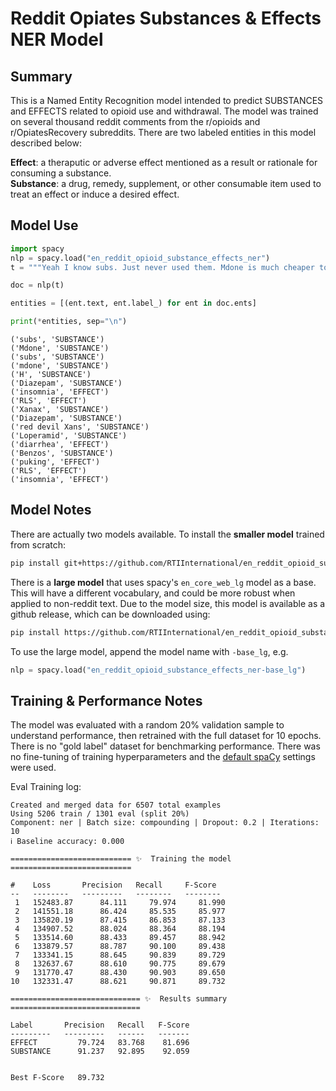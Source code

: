 # Reddit Opiates Substances & Effects NER Model
## Summary

This is a Named Entity Recognition model intended to predict SUBSTANCES and EFFECTS related to opioid use and withdrawal. The model was trained on several thousand reddit comments from the r/opioids and r/OpiatesRecovery subreddits. There are two labeled entities in this model described below:

**Effect**: a theraputic or adverse effect mentioned as a result or rationale for consuming a substance.  
**Substance**: a drug, remedy, supplement, or other consumable item used to treat an effect or induce a desired effect.

## Model Use

```python
import spacy
nlp = spacy.load("en_reddit_opioid_substance_effects_ner")
t = """Yeah I know subs. Just never used them. Mdone is much cheaper to get and you dont have to wait untill you can use them. But I think if you really want to get off your DOC then subs are more powerfull cause they block the receptors. I myself have taken once 120mg of mdone and craved H so much that I used it to and nearly OD'd but everytime I detox I use Diazepam too. It really helps me with the insomnia and the RLS. But I prefer Xanax more. They are stronger and most of the detox time I sleep cause of them but I take high doses like 10-15mg per day plus 100mg of Diazepam through out the day and take 3 times a day the 5mg red devil Xans. It works wonders for me. Then I also use Loperamid against the diarrhea. And yeah that makes wds easy for me. Benzos are really a godsend for wds. If you have enough then detox is super easy. The last time I detoxed I had nothing because of my poor planing amd it was super hard but it was bearable. Just the puking was the hell and the RLS and insomnia. But after 5 days everything was over and I managed to stay sober for a few weeks."""

doc = nlp(t)

entities = [(ent.text, ent.label_) for ent in doc.ents]

print(*entities, sep="\n")
```
```
('subs', 'SUBSTANCE')
('Mdone', 'SUBSTANCE')
('subs', 'SUBSTANCE')
('mdone', 'SUBSTANCE')
('H', 'SUBSTANCE')
('Diazepam', 'SUBSTANCE')
('insomnia', 'EFFECT')
('RLS', 'EFFECT')
('Xanax', 'SUBSTANCE')
('Diazepam', 'SUBSTANCE')
('red devil Xans', 'SUBSTANCE')
('Loperamid', 'SUBSTANCE')
('diarrhea', 'EFFECT')
('Benzos', 'SUBSTANCE')
('puking', 'EFFECT')
('RLS', 'EFFECT')
('insomnia', 'EFFECT')
```

## Model Notes

There are actually two models available. To install the **smaller model** trained from scratch:

```bash
pip install git+https://github.com/RTIInternational/en_reddit_opioid_substance_effects_ner/
```

There is a **large model** that uses spacy's `en_core_web_lg` model as a base. This will have a different vocabulary, and could be more robust when applied to non-reddit text. Due to the model size, this model is available as a github release, which can be downloaded using:

```bash
pip install https://github.com/RTIInternational/en_reddit_opioid_substance_effects_ner/releases/download/v0.0.1/en_reddit_opioid_substance_effects_ner-base_lg-0.0.1.tar.gz
```

To use the large model, append the model name with `-base_lg`, e.g.

```python
nlp = spacy.load("en_reddit_opioid_substance_effects_ner-base_lg")
```

## Training & Performance Notes

The model was evaluated with a random 20% validation sample to understand performance, then retrained with the full dataset for 10 epochs. There is no "gold label" dataset for benchmarking performance. There was no fine-tuning of training hyperparameters and the [default spaCy](https://web.archive.org/web/20201023185142if_/https://spacy.io/api/cli#train-hyperparams) settings were used.

Eval Training log:

```
Created and merged data for 6507 total examples
Using 5206 train / 1301 eval (split 20%)
Component: ner | Batch size: compounding | Dropout: 0.2 | Iterations: 10
ℹ Baseline accuracy: 0.000

=========================== ✨  Training the model ===========================

#    Loss       Precision   Recall     F-Score 
--   --------   ---------   --------   --------
 1   152483.87      84.111     79.974     81.990
 2   141551.18      86.424     85.535     85.977
 3   135820.19      87.415     86.853     87.133
 4   134907.52      88.024     88.364     88.194
 5   133514.60      88.433     89.457     88.942
 6   133879.57      88.787     90.100     89.438
 7   133341.15      88.645     90.839     89.729
 8   132637.67      88.610     90.775     89.679
 9   131770.47      88.430     90.903     89.650
10   132331.47      88.621     90.871     89.732

============================= ✨  Results summary =============================

Label       Precision   Recall   F-Score
---------   ---------   ------   -------
EFFECT         79.724   83.768    81.696
SUBSTANCE      91.237   92.895    92.059


Best F-Score   89.732
```